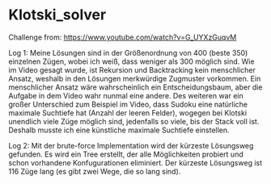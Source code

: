 # Klotski_solver
Challenge from: https://www.youtube.com/watch?v=G_UYXzGuqvM

Log 1:
Meine Lösungen sind in der Größenordnung von 400 (beste 350) einzelnen Zügen, wobei ich weiß, dass weniger als 300 möglich sind. 
Wie im Video gesagt wurde, ist Rekursion und Backtracking kein menschlicher Ansatz, weshalb in den Lösungen merkwürdige Zugmuster vorkommen.
Ein menschlicher Ansatz wäre wahrscheinlich ein Entscheidungsbaum, aber die Aufgabe in dem Video wahr nunmal eine andere. 
Des weiteren war ein großer Unterschied zum Beispiel im Video, dass Sudoku eine natürliche maximale Suchtiefe hat (Anzahl der leeren Felder), 
wogegen bei Klotski unendlich viele Züge möglich sind, jedenfalls so viele, bis der Stack voll ist. 
Deshalb musste ich eine künstliche maximale Suchtiefe einstellen.

Log 2:
Mit der brute-force Implementation wird der kürzeste Lösungsweg gefunden. Es wird ein Tree erstellt, der alle Möglichkeiten probiert und schon vorhandene Konfugurationen eliminiert. Der kürzeste Lösungsweg ist 116 Züge lang (es gibt zwei Wege, die so lang sind).
